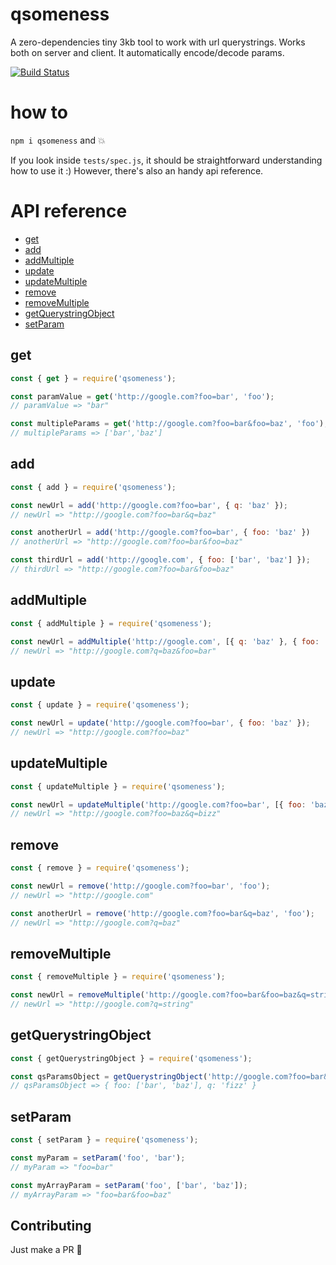 # qsomeness
A zero-dependencies tiny 3kb tool to work with url querystrings. Works both on server and client. It automatically encode/decode params.

[![Build Status](https://travis-ci.org/stecb/qsomeness.svg?branch=master)](https://travis-ci.org/stecb/qsomeness)

# how to
`npm i qsomeness` and 💥

If you look inside `tests/spec.js`, it should be straightforward understanding how to use it :)
However, there's also an handy api reference.

# API reference

* [get](#get)
* [add](#add)
* [addMultiple](#addmultiple)
* [update](#update)
* [updateMultiple](#updatemultiple)
* [remove](#remove)
* [removeMultiple](#removemultiple)
* [getQuerystringObject](#getquerystringobject)
* [setParam](#setparam)

get
---
```js
const { get } = require('qsomeness');

const paramValue = get('http://google.com?foo=bar', 'foo');
// paramValue => "bar"

const multipleParams = get('http://google.com?foo=bar&foo=baz', 'foo');
// multipleParams => ['bar','baz']

```

add
---
```js
const { add } = require('qsomeness');

const newUrl = add('http://google.com?foo=bar', { q: 'baz' });
// newUrl => "http://google.com?foo=bar&q=baz"

const anotherUrl = add('http://google.com?foo=bar', { foo: 'baz' })
// anotherUrl => "http://google.com?foo=bar&foo=baz"

const thirdUrl = add('http://google.com', { foo: ['bar', 'baz'] });
// thirdUrl => "http://google.com?foo=bar&foo=baz"

```

addMultiple
---
```js
const { addMultiple } = require('qsomeness');

const newUrl = addMultiple('http://google.com', [{ q: 'baz' }, { foo: 'bar' }]);
// newUrl => "http://google.com?q=baz&foo=bar"

```

update
---
```js
const { update } = require('qsomeness');

const newUrl = update('http://google.com?foo=bar', { foo: 'baz' });
// newUrl => "http://google.com?foo=baz"

```

updateMultiple
---
```js
const { updateMultiple } = require('qsomeness');

const newUrl = updateMultiple('http://google.com?foo=bar', [{ foo: 'baz' }, { q: 'bizz' }]);
// newUrl => "http://google.com?foo=baz&q=bizz"

```

remove
---
```js
const { remove } = require('qsomeness');

const newUrl = remove('http://google.com?foo=bar', 'foo');
// newUrl => "http://google.com"

const anotherUrl = remove('http://google.com?foo=bar&q=baz', 'foo');
// newUrl => "http://google.com?q=baz"

```

removeMultiple
---
```js
const { removeMultiple } = require('qsomeness');

const newUrl = removeMultiple('http://google.com?foo=bar&foo=baz&q=string&key=val', ['foo', 'key']);
// newUrl => "http://google.com?q=string"

```


getQuerystringObject
---
```js
const { getQuerystringObject } = require('qsomeness');

const qsParamsObject = getQuerystringObject('http://google.com?foo=bar&foo=baz&q=fizz');
// qsParamsObject => { foo: ['bar', 'baz'], q: 'fizz' }

```

setParam
---
```js
const { setParam } = require('qsomeness');

const myParam = setParam('foo', 'bar');
// myParam => "foo=bar"

const myArrayParam = setParam('foo', ['bar', 'baz']);
// myArrayParam => "foo=bar&foo=baz"
```

## Contributing

Just make a PR 🍺
